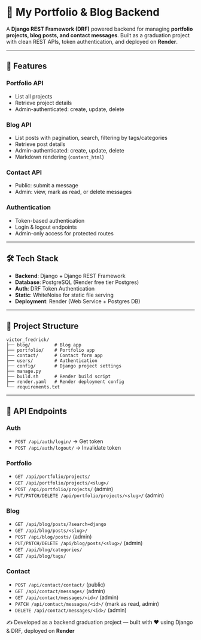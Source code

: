 # 📌 My Portfolio & Blog Backend

A **Django REST Framework (DRF)** powered backend for managing **portfolio projects, blog posts, and contact messages**. Built as a graduation project with clean REST APIs, token authentication, and deployed on **Render**.

---

## 🚀 Features

### Portfolio API

* List all projects
* Retrieve project details
* Admin-authenticated: create, update, delete

### Blog API

* List posts with pagination, search, filtering by tags/categories
* Retrieve post details
* Admin-authenticated: create, update, delete
* Markdown rendering (`content_html`)

### Contact API

* Public: submit a message
* Admin: view, mark as read, or delete messages

### Authentication

* Token-based authentication
* Login & logout endpoints
* Admin-only access for protected routes

---

## 🛠️ Tech Stack

* **Backend**: Django + Django REST Framework
* **Database**: PostgreSQL (Render free tier Postgres)
* **Auth**: DRF Token Authentication
* **Static**: WhiteNoise for static file serving
* **Deployment**: Render (Web Service + Postgres DB)

---

## 📂 Project Structure

```
victor_fredrick/
├── blog/         # Blog app
├── portfolio/    # Portfolio app
├── contact/      # Contact form app
├── users/        # Authentication
├── config/       # Django project settings
├── manage.py
├── build.sh      # Render build script
├── render.yaml   # Render deployment config
└── requirements.txt
```

---

## 🔑 API Endpoints

### Auth

* `POST /api/auth/login/` → Get token
* `POST /api/auth/logout/` → Invalidate token

### Portfolio

* `GET /api/portfolio/projects/`
* `GET /api/portfolio/projects/<slug>/`
* `POST /api/portfolio/projects/` (admin)
* `PUT/PATCH/DELETE /api/portfolio/projects/<slug>/` (admin)

### Blog

* `GET /api/blog/posts/?search=django`
* `GET /api/blog/posts/<slug>/`
* `POST /api/blog/posts/` (admin)
* `PUT/PATCH/DELETE /api/blog/posts/<slug>/` (admin)
* `GET /api/blog/categories/`
* `GET /api/blog/tags/`

### Contact

* `POST /api/contact/contact/` (public)
* `GET /api/contact/messages/` (admin)
* `GET /api/contact/messages/<id>/` (admin)
* `PATCH /api/contact/messages/<id>/` (mark as read, admin)
* `DELETE /api/contact/messages/<id>/` (admin)

✍️ Developed as a backend graduation project — built with ❤️ using Django & DRF, deployed on **Render**
